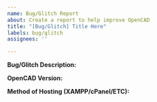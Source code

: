 ```yaml
---
name: Bug/Glitch Report
about: Create a report to help improve OpenCAD
title: "[Bug/Glitch] Title Here"
labels: bug/glitch
assignees: ''

---
```


**Bug/Glitch Description:**

**OpenCAD Version:**

**Method of Hosting (XAMPP/cPanel/ETC):**
